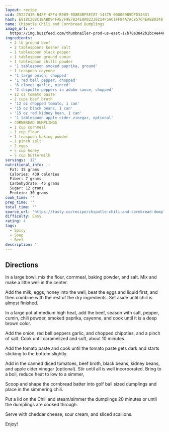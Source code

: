 ```yaml
---
layout: recipe
uid: 2522741B-B48F-4FF4-B969-0D8B4BF5EC87-14375-000009B5DFD34331
hash: E818C26BC1BABD94FAE7F9E7824E0A02330214F5AC1FF84A7AC85764EAEB0348
name: Chipotle Chili and Cornbread Dumplings
image_url: >-
  https://img.buzzfeed.com/thumbnailer-prod-us-east-1/b78a3842b1bc4e44875c30c4218d37a4/FinalFBforpkg.jpg?output-quality=60
ingredients:
  - 2 lb ground beef
  - 2 tablespoons kosher salt
  - 1 tablespoon black pepper
  - 1 tablespoon ground cumin
  - 1 tablespoon chilli powder
  - '1 tablespoon smoked paprika, ground'
  - 1 teaspoon cayenne
  - '1 large onion, chopped'
  - '1 red bell pepper, chopped'
  - '6 cloves garlic, minced'
  - '2 chipotle peppers in adobo sauce, chopped'
  - 12 oz tomato paste
  - 2 cups beef broth
  - '12 oz chopped tomato, 1 can'
  - '15 oz black beans, 1 can'
  - '15 oz red kidney bean, 1 can'
  - '1 tablespoon apple cider vinegar, optional'
  - CORNBREAD DUMPLINGS
  - 1 cup cornmeal
  - 1 cup flour
  - 1 teaspoon baking powder
  - 1 pinch salt
  - 2 eggs
  - ¼ cup honey
  - ½ cup buttermilk
servings: '12'
nutritional_info: |-
  Fat: 15 grams
  Calories: 439 calories
  Fiber: 7 grams
  Carbohydrate: 45 grams
  Sugar: 12 grams
  Protein: 30 grams
cook_time: ''
prep_time: ''
total_time: ''
source_url: 'https://tasty.co/recipe/chipotle-chili-and-cornbread-dumplings'
difficulty: Easy
rating: 4
tags:
  - Spicy
  - Soup
  - Beef
description: ''
---
```

## Directions

In a large bowl, mix the flour, cornmeal, baking powder, and salt. Mix and make a little well in the center.

Add the milk, eggs, honey into the well, beat the eggs and liquid first, and then combine with the rest of the dry ingredients. Set aside until chili is almost finished.

In a large pot at medium high heat, add the beef, season with salt, pepper, cumin, chili powder, smoked paprika, cayenne, and cook until it is a deep brown color.

Add the onion, red bell peppers garlic, and chopped chipotles, and a pinch of salt. Cook until caramelized and soft, about 10 minutes.

Add the tomato paste and cook until the tomato paste gets dark and starts sticking to the bottom slightly.

Add in the canned diced tomatoes, beef broth, black beans, kidney beans, and apple cider vinegar (optional). Stir until all is well incorporated. Bring to a boil, reduce heat to low to a simmer,

Scoop and shape the cornbread batter into golf ball sized dumplings and place in the simmering chili.

Put a lid on the Chili and steam/simmer the dumplings 20 minutes or until the dumplings are cooked through.

Serve with cheddar cheese, sour cream, and sliced scallions.

Enjoy!
